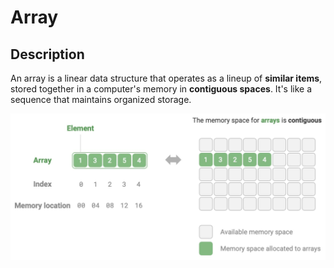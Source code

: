 # Array

## Description

An array is a linear data structure that operates as a lineup of **similar items**, stored together in a computer's memory in **contiguous spaces**. It's like a sequence that maintains organized storage.

![](array/image1.jpg)
